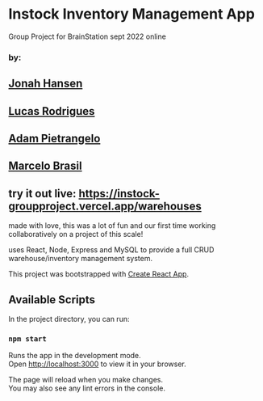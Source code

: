 # Instock Inventory Management App
 Group Project for BrainStation sept 2022 online

### by:

## [Jonah Hansen](https://www.linkedin.com/in/jonah-hansen-dev/) 
## [Lucas Rodrigues](https://www.linkedin.com/in/lucasoctavianorodrigues/) 
## [Adam Pietrangelo](https://www.linkedin.com/in/adam-pietrangelo-dev/) 
## [Marcelo Brasil](https://www.linkedin.com/in/marcelo-vital-brasil/)

## try it out live: https://instock-groupproject.vercel.app/warehouses

 made with love, this was a lot of fun and our first time working collaboratively on a project of this scale!


uses React, Node, Express and MySQL to provide a full CRUD warehouse/inventory management system.


This project was bootstrapped with [Create React App](https://github.com/facebook/create-react-app).

## Available Scripts

In the project directory, you can run:

### `npm start`

Runs the app in the development mode.\
Open [http://localhost:3000](http://localhost:3000) to view it in your browser.

The page will reload when you make changes.\
You may also see any lint errors in the console.
